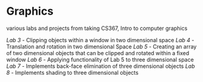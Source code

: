 # Graphics
various labs and projects from taking CS367, Intro to computer graphics

*Lab 3* - Clipping objects within  a window in two dimensional space
*Lab 4* - Translation and rotation in two dimensional Space
*Lab 5* - Creating an array of two dimensional objects that can be clipped and rotated within a fixed window
*Lab 6* - Applying functionality of Lab 5 to three dimensional space
*Lab 7* - Implements back-face elimination of three dimensional objects
*Lab 8* - Implements shading to three dimensional objects
